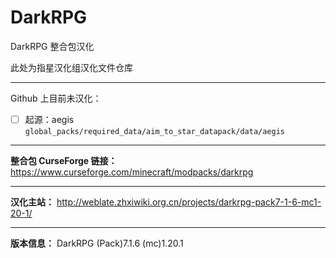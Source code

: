 # DarkRPG
DarkRPG 整合包汉化

此处为指星汉化组汉化文件仓库

---

Github 上目前未汉化：

- [ ] 起源：aegis `global_packs/required_data/aim_to_star_datapack/data/aegis`

---

**整合包 CurseForge 链接：**
https://www.curseforge.com/minecraft/modpacks/darkrpg

---

**汉化主站：**
http://weblate.zhxiwiki.org.cn/projects/darkrpg-pack7-1-6-mc1-20-1/

---

**版本信息：**
DarkRPG (Pack)7.1.6 (mc)1.20.1
